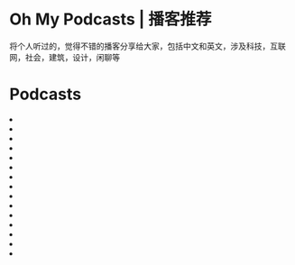 # Oh My Podcasts | 播客推荐

将个人听过的，觉得不错的播客分享给大家，包括中文和英文，涉及科技，互联网，社会，建筑，设计，闲聊等

# Podcasts

  <li>
  </li>
  <li>
  </li>
  <li>
  </li>
  <li>
  </li>
  <li>
  </li>
  <li>
  </li>
  <li>
  </li>
  <li>
  </li>
  <li>
  </li>
  <li>
  </li>
  <li>
  </li>
  <li>
  </li>
  <li>
  </li>
  <li>
  </li>
  <li>
  </li>
